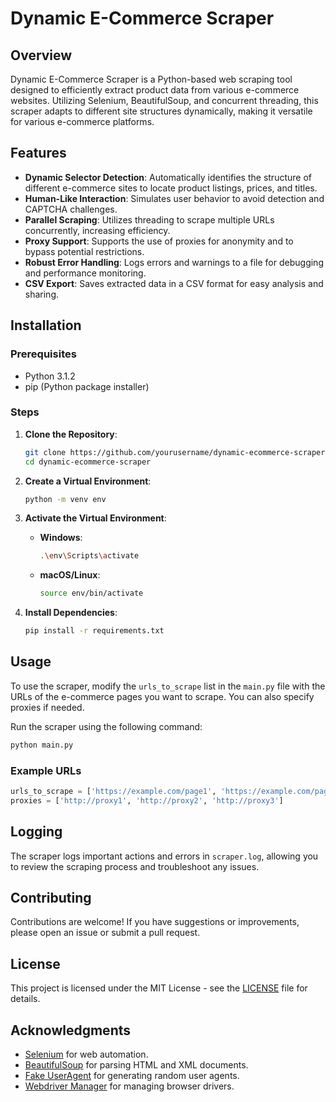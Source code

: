 
# Dynamic E-Commerce Scraper

## Overview

Dynamic E-Commerce Scraper is a Python-based web scraping tool designed to efficiently extract product data from various e-commerce websites. Utilizing Selenium, BeautifulSoup, and concurrent threading, this scraper adapts to different site structures dynamically, making it versatile for various e-commerce platforms.

## Features

- **Dynamic Selector Detection**: Automatically identifies the structure of different e-commerce sites to locate product listings, prices, and titles.
- **Human-Like Interaction**: Simulates user behavior to avoid detection and CAPTCHA challenges.
- **Parallel Scraping**: Utilizes threading to scrape multiple URLs concurrently, increasing efficiency.
- **Proxy Support**: Supports the use of proxies for anonymity and to bypass potential restrictions.
- **Robust Error Handling**: Logs errors and warnings to a file for debugging and performance monitoring.
- **CSV Export**: Saves extracted data in a CSV format for easy analysis and sharing.

## Installation

### Prerequisites

- Python 3.1.2
- pip (Python package installer)

### Steps

1. **Clone the Repository**:
   ```bash
   git clone https://github.com/yourusername/dynamic-ecommerce-scraper.git
   cd dynamic-ecommerce-scraper
   ```

2. **Create a Virtual Environment**:
   ```bash
   python -m venv env
   ```

3. **Activate the Virtual Environment**:
   - **Windows**:
     ```bash
     .\env\Scripts\activate
     ```
   - **macOS/Linux**:
     ```bash
     source env/bin/activate
     ```

4. **Install Dependencies**:
   ```bash
   pip install -r requirements.txt
   ```

## Usage

To use the scraper, modify the `urls_to_scrape` list in the `main.py` file with the URLs of the e-commerce pages you want to scrape. You can also specify proxies if needed.

Run the scraper using the following command:
```bash
python main.py
```

### Example URLs
```python
urls_to_scrape = ['https://example.com/page1', 'https://example.com/page2']
proxies = ['http://proxy1', 'http://proxy2', 'http://proxy3']
```

## Logging

The scraper logs important actions and errors in `scraper.log`, allowing you to review the scraping process and troubleshoot any issues.

## Contributing

Contributions are welcome! If you have suggestions or improvements, please open an issue or submit a pull request.

## License

This project is licensed under the MIT License - see the [LICENSE](LICENSE) file for details.

## Acknowledgments

- [Selenium](https://www.selenium.dev/) for web automation.
- [BeautifulSoup](https://www.crummy.com/software/BeautifulSoup/) for parsing HTML and XML documents.
- [Fake UserAgent](https://github.com/helixdragon/fake-useragent) for generating random user agents.
- [Webdriver Manager](https://github.com/SergeyPirogov/webdriver_manager) for managing browser drivers.
